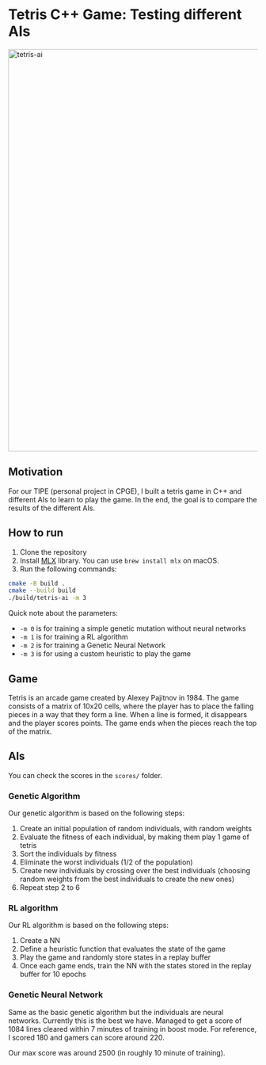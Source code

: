 # Tetris C++ Game: Testing different AIs

<img width="812" alt="tetris-ai" src="https://github.com/user-attachments/assets/6afceb35-c506-462d-a4ad-f059674fbb27" />

## Motivation

For our TIPE (personal project in CPGE), I built a tetris game in C++ and different AIs to learn to play the game. In the end, the goal is to compare the results of the different AIs.

## How to run
1. Clone the repository
2. Install [MLX](https://ml-explore.github.io/mlx/build/html/install.html#c-api) library. You can use `brew install mlx` on macOS.
3. Run the following commands:
```bash
cmake -B build .
cmake --build build
./build/tetris-ai -m 3
```

Quick note about the parameters:
- `-m 0` is for training a simple genetic mutation without neural networks
- `-m 1` is for training a RL algorithm
- `-m 2` is for training a Genetic Neural Network
- `-m 3` is for using a custom heuristic to play the game

## Game
Tetris is an arcade game created by Alexey Pajitnov in 1984. The game consists of a matrix of 10x20 cells, where the player has to place the falling pieces in a way that they form a line. When a line is formed, it disappears and the player scores points. The game ends when the pieces reach the top of the matrix.

## AIs

You can check the scores in the `scores/` folder.

### Genetic Algorithm
Our genetic algorithm is based on the following steps:
1. Create an initial population of random individuals, with random weights
2. Evaluate the fitness of each individual, by making them play 1 game of tetris
3. Sort the individuals by fitness
4. Eliminate the worst individuals (1/2 of the population)
5. Create new individuals by crossing over the best individuals (choosing random weights from the best individuals to create the new ones)
6. Repeat step 2 to 6
### RL algorithm
Our RL algorithm is based on the following steps:
1. Create a NN
2. Define a heuristic function that evaluates the state of the game
3. Play the game and randomly store states in a replay buffer
4. Once each game ends, train the NN with the states stored in the replay buffer for 10 epochs

### Genetic Neural Network
Same as the basic genetic algorithm but the individuals are neural networks.
Currently this is the best we have. Managed to get a score of 1084 lines cleared within 7 minutes of training in boost mode. For reference, I scored 180 and gamers can score around 220.

Our max score was around 2500 (in roughly 10 minute of training).
